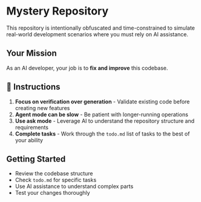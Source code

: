 # Mystery Repository

This repository is intentionally obfuscated and time-constrained to simulate real-world development scenarios where you must rely on AI assistance.

## Your Mission

As an AI developer, your job is to **fix and improve** this codebase.

## 🚀 Instructions

1. **Focus on verification over generation** - Validate existing code before creating new features
2. **Agent mode can be slow** - Be patient with longer-running operations
3. **Use ask mode** - Leverage AI to understand the repository structure and requirements
4. **Complete tasks** - Work through the `todo.md` list of tasks to the best of your ability

## Getting Started

- Review the codebase structure
- Check `todo.md` for specific tasks
- Use AI assistance to understand complex parts
- Test your changes thoroughly